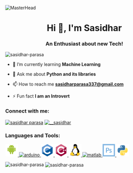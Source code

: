 ![MasterHead](https://media-exp1.licdn.com/dms/image/C4E16AQGk8UnYgH0fpg/profile-displaybackgroundimage-shrink_350_1400/0/1631025022032?e=1636588800&v=beta&t=UN629TLNlxsje43rZeq6IODowINSSUnb3VmG86jshm8)
<h1 align="center">Hi 👋, I'm Sasidhar</h1>
<h3 align="center">An Enthusiast about new Tech!</h3>

<p align="left"> <img src="https://komarev.com/ghpvc/?username=sasidhar-parasa&label=Profile%20views&color=0e75b6&style=flat" alt="sasidhar-parasa" /> </p>

- 🌱 I’m currently learning **Machine Learning**

- 💬 Ask me about **Python and its libraries**

- 📫 How to reach me **sasidharparasa337@gmail.com**

- ⚡ Fun fact **I am an Introvert**

<h3 align="left">Connect with me:</h3>
<p align="left">
<a href="https://www.linkedin.com/in/sasidhar-parasa-085b271b8/" target="blank"><img align="center" src="https://raw.githubusercontent.com/rahuldkjain/github-profile-readme-generator/master/src/images/icons/Social/linked-in-alt.svg" alt="sasidhar parasa" height="30" width="40" /></a>
<a href="https://www.instagram.com/___sasidhar?r=nametag"><img align="center" src="https://raw.githubusercontent.com/rahuldkjain/github-profile-readme-generator/master/src/images/icons/Social/instagram.svg" alt="__sasidhar" height="30" width="40" /></a>
</p>

<h3 align="left">Languages and Tools:</h3>
<p align="left"> <a href="https://developer.android.com" target="_blank"> <img src="https://raw.githubusercontent.com/devicons/devicon/master/icons/android/android-original-wordmark.svg" alt="android" width="40" height="40"/> </a> <a href="https://www.arduino.cc/" target="_blank"> <img src="https://cdn.worldvectorlogo.com/logos/arduino-1.svg" alt="arduino" width="40" height="40"/> </a> <a href="https://www.cprogramming.com/" target="_blank"> <img src="https://raw.githubusercontent.com/devicons/devicon/master/icons/c/c-original.svg" alt="c" width="40" height="40"/> </a> <a href="https://www.w3schools.com/cpp/" target="_blank"> <img src="https://raw.githubusercontent.com/devicons/devicon/master/icons/cplusplus/cplusplus-original.svg" alt="cplusplus" width="40" height="40"/> </a> <a href="https://www.linux.org/" target="_blank"> <img src="https://raw.githubusercontent.com/devicons/devicon/master/icons/linux/linux-original.svg" alt="linux" width="40" height="40"/> </a> <a href="https://www.mathworks.com/" target="_blank"> <img src="https://upload.wikimedia.org/wikipedia/commons/2/21/Matlab_Logo.png" alt="matlab" width="40" height="40"/> </a> <a href="https://www.photoshop.com/en" target="_blank"> <img src="https://raw.githubusercontent.com/devicons/devicon/master/icons/photoshop/photoshop-line.svg" alt="photoshop" width="40" height="40"/> </a> <a href="https://www.python.org" target="_blank"> <img src="https://raw.githubusercontent.com/devicons/devicon/master/icons/python/python-original.svg" alt="python" width="40" height="40"/> </a> </p>

<p><img align="left" src="https://github-readme-stats.vercel.app/api/top-langs?username=sasidhar-parasa&show_icons=true&locale=en&layout=compact" alt="sasidhar-parasa" /></p>

<p>&nbsp;<img align="center" src="https://github-readme-stats.vercel.app/api?username=sasidhar-parasa&show_icons=true&locale=en" alt="sasidhar-parasa" /></p>
